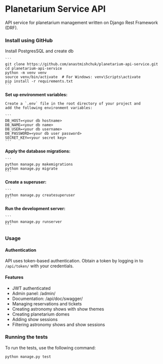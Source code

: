 # Planetarium Service API

API service for planetarium management written on Django Rest Framework (DRF).


### Install using GitHub

Install PostgresSQL and create db

    ```
    git clone https://github.com/anastmishchuk/planetarium-api-service.git
    cd planetarium-api-service
    python -m venv venv
    source venv/bin/activate  # For Windows: venv\Scripts\activate
    pip install -r requirements.txt
    ```

**Set up environment variables:**

    Create a `.env` file in the root directory of your project and 
    add the following environment variables:

    ```
    DB_HOST=<your db hostname>
    DB_NAME=<your db name>
    DB_USER=<your db username>
    DB_PASSWORD=<your db user password>
    SECRET_KEY=<your secret key>
    ```

**Apply the database migrations:**

    ```
    python manage.py makemigrations
    python manage.py migrate
    ```

**Create a superuser:**

    ```
    python manage.py createsuperuser
    ```

**Run the development server:**

    ```
    python manage.py runserver
    ```

### Usage

#### Authentication

API uses token-based authentication. Obtain a token by logging in to `/api/token/` with your credentials.

#### Features

- JWT authenticated
- Admin panel: /admin/
- Documentation: /api/doc/swagger/
- Managing reservations and tickets
- Creating astronomy shows with show themes
- Creating planetarium domes
- Adding show sessions
- Filtering astronomy shows and show sessions

### Running the tests

To run the tests, use the following command:

```bash
python manage.py test

